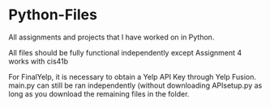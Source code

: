 # Python-Files

All assignments and projects that I have worked on in Python. 

All files should be fully functional independently except Assignment 4 works with cis41b

For FinalYelp, it is necessary to obtain a Yelp API Key through Yelp Fusion. 
main.py can still be ran independently (without downloading APIsetup.py as long as you download the remaining files in the folder.

